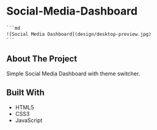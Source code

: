 # Social-Media-Dashboard
    ```md
    ![Social Media Dashboard](design/desktop-preview.jpg)
    ```
## About The Project
Simple Social Media Dashboard with theme switcher.

## Built With
* HTML5
* CSS3
* JavaScript
